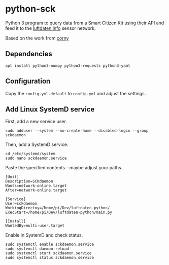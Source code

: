 # python-sck

Python 3 program to query data from a Smart Citizen Kit using their API and feed it to the [luftdaten.info](http://luftdaten.info/) sensor network.

Based on the work from [corny](https://github.com/corny/luftdaten-python)


## Dependencies

    apt install python3-numpy python3-requests python3-yaml


## Configuration

Copy the `config.yml.default` to `config.yml` and adjust the settings.


## Add Linux SystemD service

First, add a new service user.

	sudo adduser --system --no-create-home --disabled-login --group sckdaemon

Then, add a SystemD service.

	cd /etc/systemd/system
	sudo nano sckdaemon.service

Paste the specified contents - maybe adjust your paths.

	[Unit]
	Description=SCKdaemon
	Wants=network-online.target
	After=network-online.target

	[Service]
	User=sckdaemon
	WorkingDirectoy=/home/pi/Dev/luftdaten-python/
	ExecStart=/home/pi/Dev/luftdaten-python/main.py

	[Install]
	WantedBy=multi-user.target

Enable in SystemD and check status.

	sudo systemctl enable sckdaemon.service
	sudo systemctl daemon-reload 
	sudo systemctl start sckdaemon.service 
	sudo systemctl status sckdaemon.service 